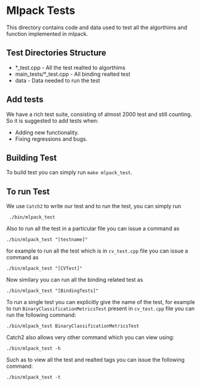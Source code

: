 # Mlpack Tests

This directory contains code and data used to test all the algorthims and function implemented in mlpack.

## Test Directories Structure

- *_test.cpp - All the test realted to algorthims
- main_tests/*_test.cpp - All binding realted test
- data - Data needed to run the test

## Add tests 

We have a rich test suite, consisting of almost 2000 test and still counting. So it is suggested to add tests when:

- Adding new functionality.
- Fixing regressions and bugs.

## Building Test

To build test you can simply run `make mlpack_test`.

## To run Test 

We use `Catch2` to write our test and to run the test, you can simply run

` ./bin/mlpack_test`

Also to run all the test in a particular file you can issue a command as

`./bin/mlpack_test "[testname]"`

for example to run all the test which is in `cv_test.cpp` file you can issue a command as

`./bin/mlpack_test "[CVTest]"`

Now similary you can run all the binding related test as 

`./bin/mlpack_test "[BindingTests]"`

To run a single test you can explicitly give the name of the test, for example to run
`BinaryClassificationMetricsTest` present in `cv_test.cpp` file you can run the following
command:

`./bin/mlpack_test BinaryClassificationMetricsTest`

Catch2 also allows very other command which you can view using:

`./bin/mlpack_test -h`

Such as to view all the test and realted tags you can issue the following command:

`./bin/mlpack_test -t`
